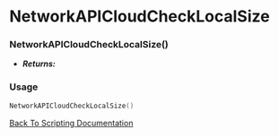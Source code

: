 # NetworkAPICloudCheckLocalSize

### NetworkAPICloudCheckLocalSize()
- ***Returns:*** 

### Usage

```Lua
NetworkAPICloudCheckLocalSize()
```


[Back To Scripting Documentation](../README.md)
